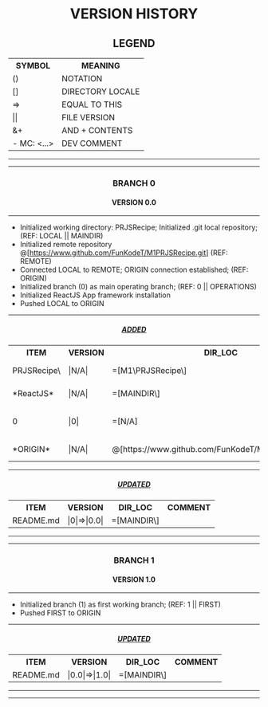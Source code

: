 <h1 align="center">VERSION HISTORY</h1>

<h2 align="center">LEGEND</h2>

<table align="center">
    <tr>
        <th>SYMBOL</th>
        <th>MEANING</th>
    </tr>
    <tr>
        <td>()</td>
        <td>NOTATION</td>
    </tr>
    <tr>
        <td>[]</td>
        <td>DIRECTORY LOCALE</td>
    </tr>
    <tr>
        <td>=></td>
        <td>EQUAL TO THIS</td>
    </tr>
    <tr>
        <td>||</td>
        <td>FILE VERSION</td>
    </tr>
    <tr>
        <td>&+</td>
        <td>AND + CONTENTS</td>
    </tr>
    <tr>
        <td>- MC: <...></td>
        <td>DEV COMMENT</td>
    </tr>
</table>

---

---

<h3 align="center">BRANCH 0</h3>

<h4 align="center">VERSION 0.0</h4>

---

-   Initialized working directory: PRJSRecipe\; Initialized .git local repository; (REF: LOCAL || MAINDIR\)
-   Initialized remote repository @[https://www.github.com/FunKodeT/M1PRJSRecipe.git] (REF: REMOTE)
-   Connected LOCAL to REMOTE; ORIGIN connection established; (REF: ORIGIN)
-   Initialized branch (0) as main operating branch; (REF: 0 || OPERATIONS)
-   Initialized ReactJS App framework installation
-   Pushed LOCAL to ORIGIN

---

<h5 align="center"><strong><em><u>ADDED</u></em></strong></h5>

<table align="center">
    <tr>
        <th>ITEM</th>
        <th>VERSION</th>
        <th>DIR_LOC</th>
        <th>COMMENT</th>
    </tr>
    <tr>
        <td>PRJSRecipe\</td>
        <td>|N/A|</td>
        <td>=[M1\PRJSRecipe\]</td>
        <td>- MC: (REF: PRJSRecipe::MAINDIR\)</td>
    </tr>
    <tr>
        <td>*ReactJS*</td>
        <td>|N/A|</td>
        <td>=[MAINDIR\]</td>
        <td>- MC: ReactJS App: installed</td>
    </tr>
    <tr>
        <td>0</td>
        <td>|0|</td>
        <td>=[N/A]</td>
        <td>- MC: Branch (0); All documents made within 0 are version|0|</td>
    </tr>
    <tr>
        <td>*ORIGIN*</td>
        <td>|N/A|</td>
        <td>@[https://www.github.com/FunKodeT/M1PRJSRecipe.git]</td>
        <td>- MC: (Remote: ORIGIN connected)</td>
    </tr>
</table>

---

<h5 align="center"><strong><em><u>UPDATED</u></em></strong></h5>

<table align="center">
    <tr>
        <th>ITEM</th>
        <th>VERSION</th>
        <th>DIR_LOC</th>
        <th>COMMENT</th>
    </tr>
    <tr>
        <td>README.md</td>
        <td>|0|=>|0.0|</td>
        <td>=[MAINDIR\]</td>
        <td></td>
    </tr>
</table>

---

---

<h3 align="center">BRANCH 1</h3>

<h4 align="center">VERSION 1.0</h4>

---

-   Initialized branch (1) as first working branch; (REF: 1 || FIRST)
-   Pushed FIRST to ORIGIN

---

<h5 align="center"><strong><em><u>UPDATED</u></em></strong></h5>

<table align="center">
    <tr>
        <th>ITEM</th>
        <th>VERSION</th>
        <th>DIR_LOC</th>
        <th>COMMENT</th>
    </tr>
    <tr>
        <td>README.md</td>
        <td>|0.0|=>|1.0|</td>
        <td>=[MAINDIR\]</td>
        <td></td>
    </tr>
</table>

---

---
